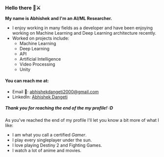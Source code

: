 ### Hello there 🧔⚔️

**My name is Abhishek and I'm an AI/ML Researcher.**

- I enjoy working in many fields as a developer and have been enjoying working on Machine Learning and Deep Learning architecture recently.
- Worked on projects include:
	- Machine Learning
	- Deep Learning
	- API
	- Artificial Intelligence
	- Video Processing
	- Unity

#### You can reach me at:
- Email 📧: abhishekdangeti2000@gmail.com
- LinkedIn: [Abhishek Dangeti](https://www.linkedin.com/in/abhishek-dangeti-6775491a2/)


##### Thank you for reaching the end of the my profile! :D 
As you've reached the end of my profile I'll let you know a bit more of what I like:
- I am what you call a certified *Gamer*.
- I play every singleplayer under the sun.
- I love playing Destiny 2 and Fighting Games. 
- I watch a lot of anime and movies.
